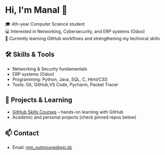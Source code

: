 # Hi, I'm Manal 👋  

🎓 4th-year Computer Science student  
💻 Interested in Networking, Cybersecurity, and ERP systems (Odoo)  
🌱 Currently learning GitHub workflows and strengthening my technical skills 

## 🛠️ Skills & Tools  
- Networking & Security fundamentals  
- ERP systems (Odoo)  
- Programming: Python, Java, SQL, C, Html/CSS  
- Tools: Git, GitHub,VS Code, Pycharm, Packet Tracer
  
## 📌 Projects & Learning  
- [GitHub Skills Courses](https://skills.github.com/) – hands-on learning with GitHub  
- Academic and personal projects (check pinned repos below)  

## 📫 Contact  
- Email: mm_outmoune@esi.dz
